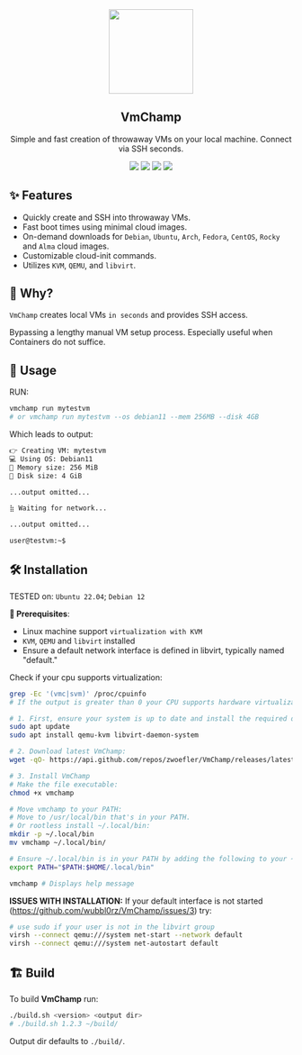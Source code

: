 <div align="center" width="100%">
    <img src="https://user-images.githubusercontent.com/30373916/227715640-22e0fa02-8f17-4fbd-a81d-4a010007972a.png" width="150" />
</div>

<div align="center" width="100%">
    <h2>VmChamp</h2>
    <p>Simple and fast creation of throwaway VMs on your local machine. Connect via SSH seconds.</p>
    <a target="_blank" href="https://github.com/zwoefler/VmChamp/actions"><img src="https://img.shields.io/github/actions/workflow/status/zwoefler/VmChamp/build.yml" /></a>
    <a target="_blank" href="https://github.com/wubbl0rz/VmChamp/stargazers"><img src="https://img.shields.io/github/stars/wubbl0rz/VmChamp" /></a>
    <a target="_blank" href="https://github.com/zwoefler/VmChamp/releases"><img src="https://img.shields.io/github/v/release/zwoefler/VmChamp?display_name=tag" /></a>
    <a target="_blank" href="https://github.com/zwoefler/VmChamp/commits/master"><img src="https://img.shields.io/github/last-commit/zwoefler/VmChamp" /></a>
</div>

## ✨ Features
- Quickly create and SSH into throwaway VMs.
- Fast boot times using minimal cloud images.
- On-demand downloads for `Debian`, `Ubuntu`, `Arch`, `Fedora`, `CentOS`, `Rocky` and `Alma` cloud images.
- Customizable cloud-init commands.
- Utilizes `KVM`, `QEMU`, and `libvirt`.

## 🤔 Why?
`VmChamp` creates local VMs `in seconds` and provides SSH access.

Bypassing a lengthy manual VM setup process.
Especially useful when Containers do not suffice.

## 🚀 Usage
RUN:
```BASH
vmchamp run mytestvm
# or vmchamp run mytestvm --os debian11 --mem 256MB --disk 4GB
```

Which leads to output:
```BASH
️👉 Creating VM: mytestvm
💻 Using OS: Debian11
📔 Memory size: 256 MiB
💽 Disk size: 4 GiB

...output omitted...

⣷ Waiting for network...

...output omitted...

user@testvm:~$
```


## 🛠️ Installation
TESTED on: `Ubuntu 22.04`; `Debian 12`

**🔧 Prerequisites**:
- Linux machine support `virtualization with KVM`
- `KVM`, `QEMU` and `libvirt` installed
- Ensure a default network interface is defined in libvirt, typically named "default."

Check if your cpu supports virtualization:
```BASH
grep -Ec '(vmc|svm)' /proc/cpuinfo
# If the output is greater than 0 your CPU supports hardware virtualization.
```

```BASH
# 1. First, ensure your system is up to date and install the required dependencies:
sudo apt update
sudo apt install qemu-kvm libvirt-daemon-system

# 2. Download latest VmChamp:
wget -qO- https://api.github.com/repos/zwoefler/VmChamp/releases/latest | grep "browser_download_url" | cut -d '"' -f 4 | wget -i - -O vmchamp

# 3. Install VmChamp
# Make the file executable:
chmod +x vmchamp

# Move vmchamp to your PATH:
# Move to /usr/local/bin that's in your PATH.
# Or rootless install ~/.local/bin:
mkdir -p ~/.local/bin
mv vmchamp ~/.local/bin/

# Ensure ~/.local/bin is in your PATH by adding the following to your ~/.bashrc or ~/.zshrc:
export PATH="$PATH:$HOME/.local/bin"

vmchamp # Displays help message
```

**ISSUES WITH INSTALLATION:**
If your default interface is not started (https://github.com/wubbl0rz/VmChamp/issues/3) try:

```BASH
# use sudo if your user is not in the libvirt group
virsh --connect qemu:///system net-start --network default
virsh --connect qemu:///system net-autostart default
```

## 🏗️ Build

To build **VmChamp** run:

```BASH
./build.sh <version> <output dir>
# ./build.sh 1.2.3 ~/build/
```

Output dir defaults to `./build/`.